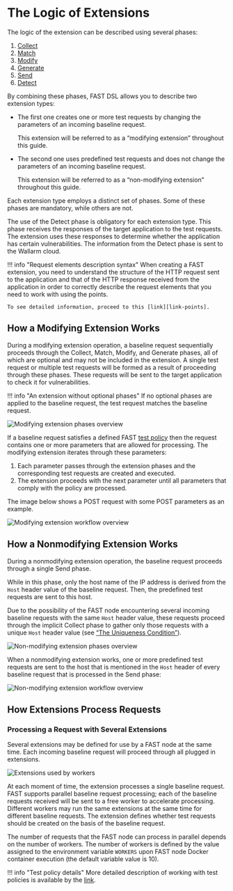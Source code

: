 [img-phases-mod-overview]:              ../../images/fast/dsl/common/mod-phases.png
[img-phases-non-mod-overview]:          ../../images/fast/dsl/common/non-mod-phases.png
[img-mod-workflow]:                     ../../images/fast/dsl/common/mod-workflow.png
[img-non-mod-workflow]:                 ../../images/fast/dsl/common/non-mod-workflow.png
[img-workers]:                          ../../images/fast/dsl/en/workers.png

[img-incomplete-policy]:                ../../images/fast/dsl/common/incomplete-policy.png
[img-incomplete-policy-remediation-1]:  ../../images/fast/dsl/common/incomplete-policy-remediation-1.png
[img-incomplete-policy-remediation-2]:  ../../images/fast/dsl/common/incomplete-policy-remediation-2.png
[img-wrong-baseline]:                   ../../images/fast/dsl/common/wrong-baseline.png   

[link-policy]:              ../terms-glossary.md#test-policy
[doc-policy-in-detail]:     ../operations/test-policy/overview.md

[link-phase-collect]:       phase-collect.md
[link-phase-match]:         phase-match.md
[link-phase-modify]:        phase-modify.md
[link-phase-generate]:      phase-generate.md
[link-phase-send]:          phase-send.md
[link-phase-detect]:        detect/phase-detect.md

[doc-collect-uniq]:         phase-collect.md#the-uniqueness-condition
[doc-point-uri]:            points/parsers/http.md#uri-filter

[link-points]:              points/intro.md


# The Logic of Extensions

The logic of the extension can be described using several phases:
1.  [Collect][link-phase-collect]
2.  [Match][link-phase-match]
3.  [Modify][link-phase-modify]
4.  [Generate][link-phase-generate]
5.  [Send][link-phase-send]
6.  [Detect][link-phase-detect]

By combining these phases, FAST DSL allows you to describe two extension types:
* The first one creates one or more test requests by changing the parameters of an incoming baseline request.

    This extension will be referred to as a “modifying extension” throughout this guide.

* The second one uses predefined test requests and does not change the parameters of an incoming baseline request.

    This extension will be referred to as a “non-modifying extension” throughout this guide.

Each extension type employs a distinct set of phases. Some of these phases are mandatory, while others are not. 

The use of the Detect phase is obligatory for each extension type. This phase receives the responses of the target application to the test requests. The extension uses these responses to determine whether the application has certain vulnerabilities. The information from the Detect phase is sent to the Wallarm cloud.

!!! info "Request elements description syntax"
    When creating a FAST extension, you need to understand the structure of the HTTP request sent to the application and that of the HTTP response received from the application in order to correctly describe the request elements that you need to work with using the points.
    
    To see detailed information, proceed to this [link][link-points].
 
##  How a Modifying Extension Works

During a modifying extension operation, a baseline request sequentially proceeds through the Collect, Match, Modify, and Generate phases, all of which are optional and may not be included in the extension. A single test request or multiple test requests will be formed as a result of proceeding through these phases. These requests will be sent to the target application to check it for vulnerabilities.

!!! info "An extension without optional phases"
    If no optional phases are applied to the baseline request, the test request matches the baseline request. 

![Modifying extension phases overview][img-phases-mod-overview]

If a baseline request satisfies a defined FAST [test policy][doc-policy-in-detail] then the request contains one or more parameters that are allowed for processing. The modifying extension iterates through these parameters:

 1. Each parameter passes through the extension phases and the corresponding test requests are created and executed.
 2. The extension proceeds with the next parameter until all parameters that comply with the policy are processed.  

The image below shows a POST request with some POST parameters as an example.

![Modifying extension workflow overview][img-mod-workflow]

##  How a Nonmodifying Extension Works

During a nonmodifying extension operation, the baseline request proceeds through a single Send phase.

While in this phase, only the host name of the IP address is derived from the `Host` header value of the baseline request. Then, the predefined test requests are sent to this host. 

Due to the possibility of the FAST node encountering several incoming baseline requests with the same `Host` header value, these requests proceed through the implicit Collect phase to gather only those requests with a unique `Host` header value (see [“The Uniqueness Condition”][doc-collect-uniq]).

![Non-modifying extension phases overview][img-phases-non-mod-overview]

When a nonmodifying extension works, one or more predefined test requests are sent to the host that is mentioned in the `Host` header of every baseline request that is processed in the Send phase:

![Non-modifying extension workflow overview][img-non-mod-workflow]


##  How Extensions Process Requests

### Processing a Request with Several Extensions

Several extensions may be defined for use by a FAST node at the same time.
Each incoming baseline request will proceed through all plugged in extensions.

![Extensions used by workers][img-workers]

At each moment of time, the extension processes a single baseline request. FAST supports parallel baseline request processing; each of the baseline requests received will be sent to a free worker to accelerate processing. Different workers may run the same extensions at the same time for different baseline requests. The extension defines whether test requests should be created on the basis of the baseline request.

The number of requests that the FAST node can process in parallel depends on the number of workers. The number of workers is defined by the value assigned to the environment variable `WORKERS` upon FAST node Docker container execution (the default variable value is 10).

!!! info "Test policy details"
    More detailed description of working with test policies is available by the [link][doc-policy-in-detail].
